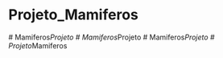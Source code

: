 ﻿# Projeto_Mamiferos
#   M a m i f e r o s _ P r o j e t o  
 #   M a m i f e r o s _ P r o j e t o  
 #   M a m i f e r o s _ P r o j e t o  
 #   P r o j e t o _ M a m i f e r o s  
 